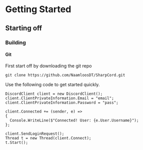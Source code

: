# Getting Started

## Starting off

### Building

#### Git

First start off by downloading the git repo

`git clone https://github.com/NaamloosDT/SharpCord.git`

Use the following code to get started quickly.

```
DiscordClient client = new DiscordClient();
client.ClientPrivateInformation.Email = "email";
client.ClientPrivateInformation.Password = "pass";

client.Connected += (sender, e) =>
{
  Console.WriteLine($"Connected! User: {e.User.Username}");
};

client.SendLoginRequest();
Thread t = new Thread(client.Connect);
t.Start();
```

